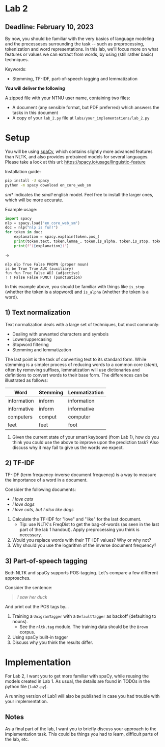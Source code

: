 # Lab 2
## Deadline: February 10, 2023

By now, you should be familiar with the very basics of language modeling and the processeses surrounding the task -- such as preprocessing, tokenization and word representations.
In this lab, we'll focus more on what features or values we can extract from words, by using (still rather basic) techniques.

Keywords:
- Stemming, TF-IDF, part-of-speech tagging and lemmatization

**You will deliver the following**

A zipped file with your NTNU user name, containing two files:

- A document (any sensible format, but PDF preferred) which answers the tasks in this document
- A copy of your `lab_2.py` file at `labs/your_implementations/lab_2.py`

# Setup
You will be using [spaCy](https://spacy.io), which contains slightly more advanced features than NLTK, and also provides pretrained models for several languages. 
Please take a look at this url: https://spacy.io/usage/linguistic-feature 

Installation guide:
```bash
pip install -U spacy
python -m spacy download en_core_web_sm
```
*sm** indicates the *small* english model. Feel free to install the larger ones, which will be more accurate.

Example usage:
```python
import spacy
nlp = spacy.load("en_core_web_sm")
doc = nlp("nlp is fun!")
for token in doc:
    explanation = spacy.explain(token.pos_)
    print(token.text, token.lemma_, token.is_alpha, token.is_stop, token.pos_, end=" ")
    print(f"({explanation})")

```
$\rightarrow$
```
nlp nlp True False PROPN (proper noun)
is be True True AUX (auxiliary)
fun fun True False ADJ (adjective)
! ! False False PUNCT (punctuation)
```

In this example above, you should be familiar with things like `is_stop` (whether the token is a stopword) and `is_alpha` (whether the token is a word).


## 1) Text normalization
Text normalization deals with a large set of techniques, but most commonly:

- Dealing with unwanted characters and symbols
- Lower/uppercasing
- Stopword filtering
- Stemming and lemmatization

The last point is the task of converting text to its standard form. While stemming is a simpler process of reducing words to a common core (*stem*), often by removing suffixes, lemmatization will use dictionaries and definitions to convert words to their base form. The differences can be illustrated as follows:


| Word | Stemming | Lemmatization |
| - | - | - |
| information | inform | information
| informative | inform | informative
| computers | comput | computer
| feet | feet | foot

1. Given the current state of your smart keyboard (from Lab 1), how do you think you could use the above to improve upon the prediction task? Also discuss why it may fail to give us the words we expect.

## 2) TF-IDF

TF-IDF (term frequency-inverse document frequency) is a way to measure the importance of a word in a document.

Consider the following documents:

- *I love cats*
- *I love dogs*
- *I love cats, but I also like dogs*

1. Calculate the TF-IDF for "love" and "like" for the last document.
    - Tip: use NLTK's FreqDist to get the bag-of-words (as seen in the last part of the lab 1 handout). Apply preprocessing you think is necessary.
2. Would you replace words with their TF-IDF values? Why or why not?
3. Why should you use the logarithm of the inverse document frequency?

## 3) Part-of-speech tagging
Both NLTK and spaCy supports POS-tagging. Let's compare a few different approaches.

Consider the sentence:

> *I saw her duck*

And print out the POS tags by...

1. Training a `UnigramTagger` with a `DefaultTagger` as backoff (defaulting to nouns).
    - See the `nltk.tag` module. The training data should be the `Brown` corpus.
2. Using spaCy built-in tagger
3. Discuss why you think the results differ.

# Implementation
For Lab 2, I want you to get more familiar with spaCy, while reusing the models created in Lab 1. As usual, the details are found in TODOs in the python file (`lab2.py`). 

A running version of Lab1 will also be published in case you had trouble with your implementation.

## Notes
As a final part of the lab, I want you to briefly discuss your approach to the implementation task. This could be things you had to learn, difficult parts of the lab, etc.